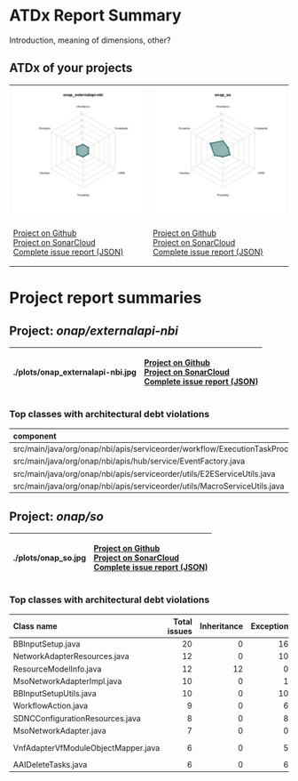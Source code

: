 
# ATDx Report Summary

Introduction, meaning of dimensions, other?

## ATDx of your projects
|||
|-|-|
|<img src="./plots/onap_externalapi-nbi.jpg"/> <p style="text-align:left">[Project on Github](https://github.com/onap/externalapi-nbi) <br> [Project on SonarCloud ](https://sonarcloud.io/dashboard?id=onap_externalapi-nbi) <br> [Complete issue report (JSON)](./json/onap_externalapi-nbi.json)</p>|<img src="./plots/onap_so.jpg"/> <p style="text-align:left">[Project on Github](https://github.com/onap/so) <br> [Project on SonarCloud ](https://sonarcloud.io/dashboard?id=onap_so) <br> [Complete issue report (JSON)](./json/onap_so.json)</p>
# Project report summaries
## Project: _onap/externalapi-nbi_
|./plots/onap_externalapi-nbi.jpg|<p style="text-align:left">[Project on Github](https://github.com/onap/externalapi-nbi) <br> [Project on SonarCloud ](https://sonarcloud.io/dashboard?id=onap_externalapi-nbi) <br> [Complete issue report (JSON)](./json/onap_externalapi-nbi.json)</p>
|-|-|
### Top classes with architectural debt violations
| component                                                                                  |   inheritance |   exception |   vmsmell |   interface |   threading |   complexity |   sum |
|:-------------------------------------------------------------------------------------------|--------------:|------------:|----------:|------------:|------------:|-------------:|------:|
| src/main/java/org/onap/nbi/apis/serviceorder/workflow/ExecutionTaskProcessorScheduler.java |             0 |           1 |         0 |           0 |           0 |            0 |     1 |
| src/main/java/org/onap/nbi/apis/hub/service/EventFactory.java                              |             0 |           0 |         0 |           1 |           0 |            0 |     1 |
| src/main/java/org/onap/nbi/apis/serviceorder/utils/E2EServiceUtils.java                    |             0 |           0 |         0 |           1 |           0 |            0 |     1 |
| src/main/java/org/onap/nbi/apis/serviceorder/utils/MacroServiceUtils.java                  |             0 |           0 |         0 |           1 |           0 |            0 |     1 |

## Project: _onap/so_
|./plots/onap_so.jpg|<p style="text-align:left">[Project on Github](https://github.com/onap/so) <br> [Project on SonarCloud ](https://sonarcloud.io/dashboard?id=onap_so) <br> [Complete issue report (JSON)](./json/onap_so.json)</p>
|-|-|
### Top classes with architectural debt violations
| Class name                          |   Total issues |   Inheritance |   Exception |   JVMS |   Interface |   Threading |   Complexity | Fully qualified name                                                                                       |
|:------------------------------------|---------------:|--------------:|------------:|-------:|------------:|------------:|-------------:|:-----------------------------------------------------------------------------------------------------------|
| BBInputSetup.java                   |             20 |             0 |          16 |      0 |           4 |           0 |            0 | bpmn/MSOCommonBPMN/src/main/java/org/onap/so/bpmn/servicedecomposition/tasks/BBInputSetup.java             |
| NetworkAdapterResources.java        |             12 |             0 |          10 |      0 |           2 |           0 |            0 | bpmn/so-bpmn-tasks/src/main/java/org/onap/so/client/orchestration/NetworkAdapterResources.java             |
| ResourceModelInfo.java              |             12 |            12 |           0 |      0 |           0 |           0 |            0 | bpmn/so-bpmn-tasks/src/main/java/org/onap/so/client/oof/beans/ResourceModelInfo.java                       |
| MsoNetworkAdapterImpl.java          |             10 |             0 |           1 |      0 |           9 |           0 |            0 | adapters/mso-openstack-adapters/src/main/java/org/onap/so/adapters/network/MsoNetworkAdapterImpl.java      |
| BBInputSetupUtils.java              |             10 |             0 |          10 |      0 |           0 |           0 |            0 | bpmn/MSOCommonBPMN/src/main/java/org/onap/so/bpmn/servicedecomposition/tasks/BBInputSetupUtils.java        |
| WorkflowAction.java                 |              9 |             0 |           6 |      0 |           3 |           0 |            0 | bpmn/so-bpmn-tasks/src/main/java/org/onap/so/bpmn/infrastructure/workflow/tasks/WorkflowAction.java        |
| SDNCConfigurationResources.java     |              8 |             0 |           8 |      0 |           0 |           0 |            0 | bpmn/so-bpmn-tasks/src/main/java/org/onap/so/client/orchestration/SDNCConfigurationResources.java          |
| MsoNetworkAdapter.java              |              7 |             0 |           0 |      0 |           7 |           0 |            0 | adapters/mso-openstack-adapters/src/main/java/org/onap/so/adapters/network/MsoNetworkAdapter.java          |
| VnfAdapterVfModuleObjectMapper.java |              6 |             0 |           5 |      0 |           1 |           0 |            0 | bpmn/so-bpmn-tasks/src/main/java/org/onap/so/client/adapter/vnf/mapper/VnfAdapterVfModuleObjectMapper.java |
| AAIDeleteTasks.java                 |              6 |             0 |           6 |      0 |           0 |           0 |            0 | bpmn/so-bpmn-tasks/src/main/java/org/onap/so/bpmn/infrastructure/aai/tasks/AAIDeleteTasks.java             |

